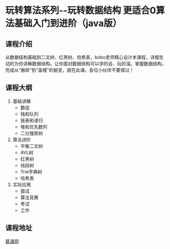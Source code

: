# 玩转算法系列--玩转数据结构 更适合0算法基础入门到进阶（java版）  

## 课程介绍  

从数据结构基础到二叉树、红黑树、哈希表，bobo老师精心设计本课程，详细生动的为你讲解数据结构。让你面对数据结构可以学的会、玩的溜。掌握数据结构，完成从“搬砖”到“盖楼”的蜕变，就在此课。各位小伙伴不要错过！  

## 课程大纲  

1. 基础讲解  
	- 数组  
	- 栈和队列  
	- 链表和递归  
	- 堆和优先数列  
	- 二分搜索树  
2. 算法进阶  
	- 平衡二叉树  
	- AVL树  
	- 红黑树  
	- 线段树  
	- Trie字典树  
	- 哈希表  
3. 实际应用  
	- 面试  
	- 算法竞赛  
	- 考试  
	- 工作  

## 课程地址  

[慕课网](https://coding.imooc.com/class/207.html)

